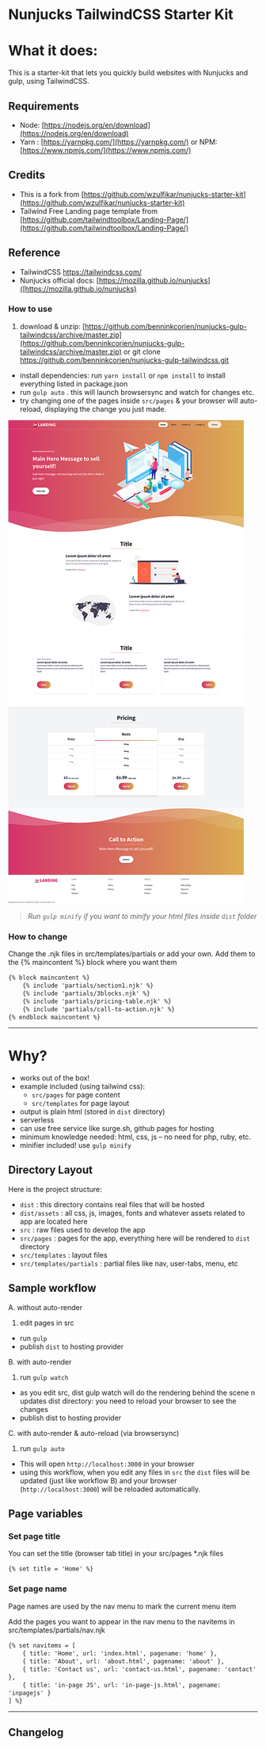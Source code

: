 # Nunjucks TailwindCSS Starter Kit

# What it does:

This is a starter-kit that lets you quickly build websites with Nunjucks and gulp, using TailwindCSS.

## Requirements

- Node: [https://nodejs.org/en/download](https://nodejs.org/en/download)
- Yarn : [https://yarnpkg.com/](https://yarnpkg.com/) or NPM: [https://www.npmjs.com/](https://www.npmjs.com/)

## Credits

- This is a fork from [https://github.com/wzulfikar/nunjucks-starter-kit](https://github.com/wzulfikar/nunjucks-starter-kit)
- Tailwind Free Landing page template from [https://github.com/tailwindtoolbox/Landing-Page/](https://github.com/tailwindtoolbox/Landing-Page/)

## Reference

- TailwindCSS https://tailwindcss.com/
- Nunjucks official docs: [https://mozilla.github.io/nunjucks]([https://mozilla.github.io/nunjucks)

### How to use

1. download & unzip: [https://github.com/benninkcorien/nunjucks-gulp-tailwindcss/archive/master.zip](https://github.com/benninkcorien/nunjucks-gulp-tailwindcss/archive/master.zip)
   or
   git clone https://github.com/benninkcorien/nunjucks-gulp-tailwindcss.git

- install dependencies: run `yarn install` or `npm install` to install everything listed in package.json
- run `gulp auto` . this will launch browsersync and watch for changes etc.
- try changing one of the pages inside `src/pages` & your browser will auto-reload, displaying the change you just made.

![](screenshot.jpg)

> _Run `gulp minify` if you want to minify your html files inside `dist` folder_

### How to change

Change the .njk files in src/templates/partials or add your own.
Add them to the {% maincontent %} block where you want them

    {% block maincontent %}
        {% include 'partials/section1.njk' %}
        {% include 'partials/3blocks.njk' %}
        {% include 'partials/pricing-table.njk' %}
        {% include 'partials/call-to-action.njk' %}
    {% endblock maincontent %}

---

# Why?

- works out of the box!
- example included (using tailwind css):
  - `src/pages` for page content
  - `src/templates` for page layout
- output is plain html (stored in `dist` directory)
- serverless
- can use free service like surge.sh, github pages for hosting
- minimum knowledge needed: html, css, js – no need for php, ruby, etc.
- minifier included! use `gulp minify`

## Directory Layout

Here is the project structure:

- `dist` : this directory contains real files that will be hosted
- `dist/assets` : all css, js, images, fonts and whatever assets related to app are located here
- `src` : raw files used to develop the app
- `src/pages` : pages for the app, everything here will be rendered to `dist` directory
- `src/templates` : layout files
- `src/templates/partials` : partial files like nav, user-tabs, menu, etc

## Sample workflow

A. without auto-render

1. edit pages in src

- run `gulp`
- publish `dist` to hosting provider

B. with auto-render

1. run `gulp watch`

- as you edit src, dist gulp watch will do the rendering behind the scene n updates dist directory: you need to reload your browser to see the changes
- publish dist to hosting provider

C. with auto-render & auto-reload (via browsersync)

1. run `gulp auto`

- This will open `http://localhost:3000` in your browser
- using this workflow, when you edit any files in `src` the `dist` files will be updated (just like workflow B) and your browser (`http://localhost:3000`) will be reloaded automatically.

## Page variables

### Set page title

You can set the title (browser tab title) in your src/pages \*.njk files

    {% set title = 'Home' %}

### Set page name

Page names are used by the nav menu to mark the current menu item

Add the pages you want to appear in the nav menu to the navitems in src/templates/partials/nav.njk

    {% set navitems = [
        { title: 'Home', url: 'index.html', pagename: 'home' },
        { title: 'About', url: 'about.html', pagename: 'about' },
        { title: 'Contact us', url: 'contact-us.html', pagename: 'contact' },
        { title: 'in-page JS', url: 'in-page-js.html', pagename: 'inpagejs' }
    ] %}

---

## Changelog

